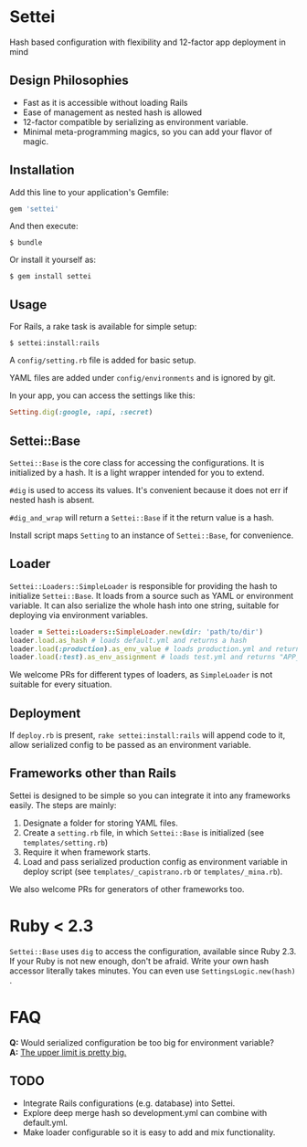 # Settei

Hash based configuration with flexibility and 12-factor app deployment in mind

## Design Philosophies

* Fast as it is accessible without loading Rails
* Ease of management as nested hash is allowed
* 12-factor compatible by serializing as environment variable.
* Minimal meta-programming magics, so you can add your flavor of magic.

## Installation

Add this line to your application's Gemfile:

```ruby
gem 'settei'
```

And then execute:

    $ bundle

Or install it yourself as:

    $ gem install settei

## Usage

For Rails, a rake task is available for simple setup:

    $ settei:install:rails

A `config/setting.rb` file is added for basic setup.
 
YAML files are added under `config/environments` and is ignored by git.

In your app, you can access the settings like this:

```ruby
Setting.dig(:google, :api, :secret)
```

## Settei::Base

`Settei::Base` is the core class for accessing the configurations. It is initialized by a hash. It is a light wrapper intended for you to extend.

`#dig` is used to access its values. It's convenient because it does not err if nested hash is absent.

`#dig_and_wrap` will return a `Settei::Base` if it the return value is a hash.

Install script maps `Setting` to an instance of `Settei::Base`, for convenience.

## Loader

`Settei::Loaders::SimpleLoader` is responsible for providing the hash to initialize `Settei::Base`. It loads from a source such as YAML or environment variable. It can also serialize the whole hash into one string, suitable for deploying via environment variables.

```ruby
loader = Settei::Loaders::SimpleLoader.new(dir: 'path/to/dir')
loader.load.as_hash # loads default.yml and returns a hash
loader.load(:production).as_env_value # loads production.yml and returns "XYZ"
loader.load(:test).as_env_assignment # loads test.yml and returns "APP_CONG=XYZ"
```

We welcome PRs for different types of loaders, as `SimpleLoader` is not suitable for every situation.

## Deployment

If `deploy.rb` is present, `rake settei:install:rails` will append code to it, allow serialized config to be passed as an environment variable.

## Frameworks other than Rails

Settei is designed to be simple so you can integrate it into any frameworks easily. The steps are mainly:

1. Designate a folder for storing YAML files.
2. Create a `setting.rb` file, in which `Settei::Base` is initialized (see `templates/setting.rb`)
3. Require it when framework starts.
4. Load and pass serialized production config as environment variable in deploy script (see `templates/_capistrano.rb` or `templates/_mina.rb`).

We also welcome PRs for generators of other frameworks too.

# Ruby < 2.3

`Settei::Base` uses `dig` to access the configuration, available since Ruby 2.3. If your Ruby is not new enough, don't be afraid. Write your own hash accessor literally takes minutes. You can even use `SettingsLogic.new(hash)` .

# FAQ

**Q:** Would serialized configuration be too big for environment variable?  
**A:** [The upper limit is pretty big.](https://stackoverflow.com/a/1078125/474597)


## TODO

* Integrate Rails configurations (e.g. database) into Settei.
* Explore deep merge hash so development.yml can combine with default.yml.
* Make loader configurable so it is easy to add and mix functionality.

